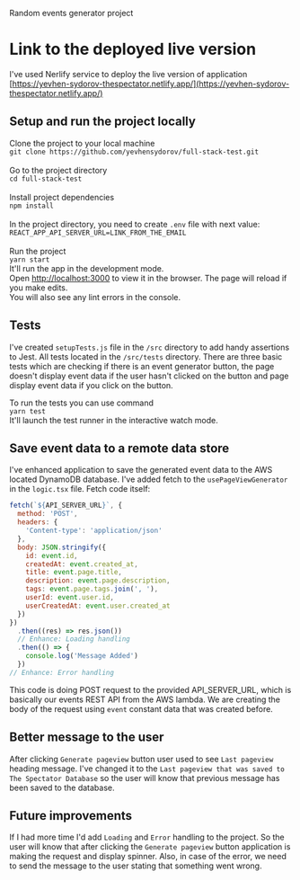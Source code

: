 Random events generator project

# Link to the deployed live version

I've used Nerlify service to deploy the live version of application
[https://yevhen-sydorov-thespectator.netlify.app/](https://yevhen-sydorov-thespectator.netlify.app/)

## Setup and run the project locally

Clone the project to your local machine <br />
`git clone https://github.com/yevhensydorov/full-stack-test.git` <br />
<br />
Go to the project directory <br />
`cd full-stack-test` <br />
<br />
Install project dependencies <br />
`npm install` <br />
<br />
In the project directory, you need to create `.env` file with next value: <br />
`REACT_APP_API_SERVER_URL=LINK_FROM_THE_EMAIL` <br />
<br />
Run the project <br />
`yarn start` <br />
It'll run the app in the development mode.<br />
Open [http://localhost:3000](http://localhost:3000) to view it in the browser.
The page will reload if you make edits.<br />
You will also see any lint errors in the console.

## Tests

I've created `setupTests.js` file in the `/src` directory to add handy assertions to Jest. All tests located in the `/src/tests` directory. There are three basic tests which are checking if there is an event generator button, the page doesn't display event data if the user hasn't clicked on the button and page display event data if you click on the button. <br />

To run the tests you can use command <br />
`yarn test` <br />
It'll launch the test runner in the interactive watch mode.<br />

## Save event data to a remote data store

I've enhanced application to save the generated event data to the AWS located DynamoDB database. I've added fetch to the `usePageViewGenerator` in the `logic.tsx` file. Fetch code itself:

```js
fetch(`${API_SERVER_URL}`, {
  method: 'POST',
  headers: {
    'Content-type': 'application/json'
  },
  body: JSON.stringify({
    id: event.id,
    createdAt: event.created_at,
    title: event.page.title,
    description: event.page.description,
    tags: event.page.tags.join(', '),
    userId: event.user.id,
    userCreatedAt: event.user.created_at
  })
})
  .then((res) => res.json())
  // Enhance: Loading handling
  .then(() => {
    console.log('Message Added')
  })
// Enhance: Error handling
```

This code is doing POST request to the provided API_SERVER_URL, which is basically our events REST API from the AWS lambda. We are creating the body of the request using `event` constant data that was created before.

## Better message to the user

After clicking `Generate pageview` button user used to see `Last pageview` heading message. I've changed it to the `Last pageview that was saved to The Spectator Database` so the user will know that previous message has been saved to the database.

## Future improvements

If I had more time I'd add `Loading` and `Error` handling to the project. So the user will know that after clicking the `Generate pageview` button application is making the request and display spinner. Also, in case of the error, we need to send the message to the user stating that something went wrong.
